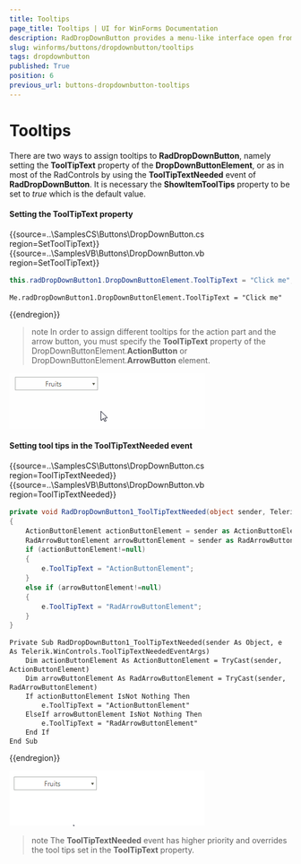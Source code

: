 ```yaml
---
title: Tooltips
page_title: Tooltips | UI for WinForms Documentation
description: RadDropDownButton provides a menu-like interface open from a button. Each of the items of RadDropDownButton can be set to perform an action when clicked.
slug: winforms/buttons/dropdownbutton/tooltips
tags: dropdownbutton
published: True
position: 6
previous_url: buttons-dropdownbutton-tooltips
---
```


# Tooltips

There are two ways to assign tooltips to __RadDropDownButton__, namely setting the __ToolTipText__ property of the __DropDownButtonElement__, or as in most of the RadControls by using the __ToolTipTextNeeded__ event of __RadDropDownButton__. It is necessary the __ShowItemToolTips__ property to be set to *true* which is the default value.

#### Setting the ToolTipText property

{{source=..\SamplesCS\Buttons\DropDownButton.cs region=SetToolTipText}} 
{{source=..\SamplesVB\Buttons\DropDownButton.vb region=SetToolTipText}}

````C#
this.radDropDownButton1.DropDownButtonElement.ToolTipText = "Click me";

````
````VB.NET
Me.radDropDownButton1.DropDownButtonElement.ToolTipText = "Click me"

````

{{endregion}} 

>note In order to assign different tooltips for the action part and the arrow button, you must specify the __ToolTipText__ property of the DropDownButtonElement.__ActionButton__ or DropDownButtonElement.__ArrowButton__ element.

![buttons-dropdownbutton-tooltips 001](images/buttons-dropdownbutton-tooltips001.gif)

#### Setting tool tips in the ToolTipTextNeeded event

{{source=..\SamplesCS\Buttons\DropDownButton.cs region=ToolTipTextNeeded}} 
{{source=..\SamplesVB\Buttons\DropDownButton.vb region=ToolTipTextNeeded}}

````C#
private void RadDropDownButton1_ToolTipTextNeeded(object sender, Telerik.WinControls.ToolTipTextNeededEventArgs e)
{
    ActionButtonElement actionButtonElement = sender as ActionButtonElement;
    RadArrowButtonElement arrowButtonElement = sender as RadArrowButtonElement;
    if (actionButtonElement!=null)
    {
        e.ToolTipText = "ActionButtonElement";
    }
    else if (arrowButtonElement!=null)
    {
        e.ToolTipText = "RadArrowButtonElement";
    }
}

````
````VB.NET
Private Sub RadDropDownButton1_ToolTipTextNeeded(sender As Object, e As Telerik.WinControls.ToolTipTextNeededEventArgs)
    Dim actionButtonElement As ActionButtonElement = TryCast(sender, ActionButtonElement)
    Dim arrowButtonElement As RadArrowButtonElement = TryCast(sender, RadArrowButtonElement)
    If actionButtonElement IsNot Nothing Then
        e.ToolTipText = "ActionButtonElement"
    ElseIf arrowButtonElement IsNot Nothing Then
        e.ToolTipText = "RadArrowButtonElement"
    End If
End Sub

````

{{endregion}} 

![buttons-dropdownbutton-tooltips 002](images/buttons-dropdownbutton-tooltips002.gif)

>note The __ToolTipTextNeeded__ event has higher priority and overrides the tool tips set in  the __ToolTipText__ property.


